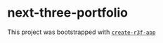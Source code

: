 # next-three-portfolio

This project was bootstrapped with [`create-r3f-app`](https://github.com/utsuboco/create-r3f-app)